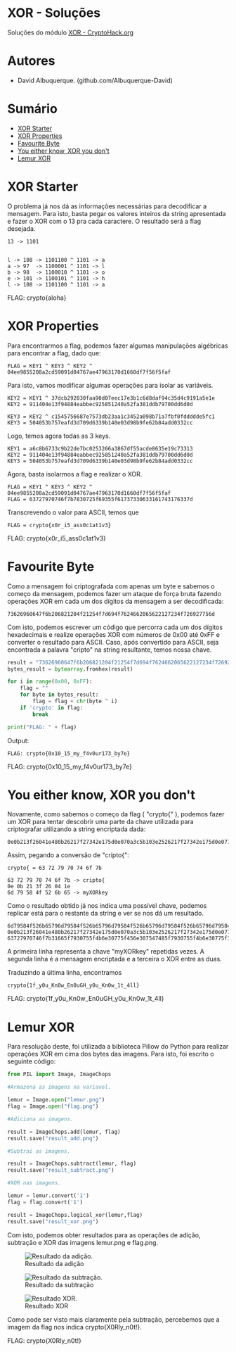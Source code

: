 # XOR - Soluções

Soluções do módulo [XOR - CryptoHack.org](https://cryptohack.org/challenges/general/)

# Autores

- David Albuquerque. (github.com/Albuquerque-David)

# Sumário

- [XOR Starter](#XOR-Starter)
- [XOR Properties](#XOR-Properties)
- [Favourite Byte](#Favourite-Byte)
- [You either know, XOR you don't](#You-either-know,-XOR-you-don't)
- [Lemur XOR](#Lemur-XOR)

# XOR Starter

O problema já nos dá as informações necessárias para decodificar a mensagem. Para isto, basta pegar os valores inteiros da string apresentada e fazer o XOR com o 13 pra cada caractere. O resultado será a flag desejada.

```
13 -> 1101


l -> 108 -> 1101100 ^ 1101 -> a
a -> 97  -> 1100001 ^ 1101 -> l
b -> 98  -> 1100010 ^ 1101 -> o
e -> 101 -> 1100101 ^ 1101 -> h
l -> 108 -> 1101100 ^ 1101 -> a

```

FLAG: crypto{aloha}

# XOR Properties

Para encontrarmos a flag, podemos fazer algumas manipulações algébricas para encontrar a flag, dado que:

```
FLAG = KEY1 ^ KEY3 ^ KEY2 ^ 04ee9855208a2cd59091d04767ae47963170d1660df7f56f5faf
```

Para isto, vamos modificar algumas operações para isolar as variáveis.
```
KEY2 = KEY1 ^ 37dcb292030faa90d07eec17e3b1c6d8daf94c35d4c9191a5e1e
KEY2 = 911404e13f94884eabbec925851240a52fa381ddb79700dd6d0d
```
```
KEY3 = KEY2 ^ c1545756687e7573db23aa1c3452a098b71a7fbf0fddddde5fc1
KEY3 = 504053b757eafd3d709d6339b140e03d98b9fe62b84add0332cc
```

Logo, temos agora todas as 3 keys.

```
KEY1 = a6c8b6733c9b22de7bc0253266a3867df55acde8635e19c73313
KEY2 = 911404e13f94884eabbec925851240a52fa381ddb79700dd6d0d
KEY3 = 504053b757eafd3d709d6339b140e03d98b9fe62b84add0332cc
```

Agora, basta isolarmos a flag e realizar o XOR.

```
FLAG = KEY1 ^ KEY3 ^ KEY2 ^ 04ee9855208a2cd59091d04767ae47963170d1660df7f56f5faf
FLAG = 63727970746f7b7830725f69355f61737330633161743176337d
```

Transcrevendo o valor para ASCII, temos que

```
FLAG = crypto{x0r_i5_ass0c1at1v3}
```

FLAG: crypto{x0r_i5_ass0c1at1v3}


# Favourite Byte

Como a mensagem foi criptografada com apenas um byte e sabemos o começo da mensagem, podemos fazer um ataque de força bruta fazendo operações XOR em cada um dos dígitos da mensagem a ser decodificada:

```
73626960647f6b206821204f21254f7d694f7624662065622127234f726927756d
```

Com isto, podemos escrever um código que percorra cada um dos dígitos hexadecimais e realize operações XOR com números de 0x00 até 0xFF e converter o resultado para ASCII. Caso, após convertido para ASCII, seja encontrada a palavra "cripto" na string resultante, temos nossa chave.

```python
result = "73626960647f6b206821204f21254f7d694f7624662065622127234f726927756d"
bytes_result = bytearray.fromhex(result)

for i in range(0x00, 0xFF):
    flag = ""
    for byte in bytes_result:
        flag = flag + chr(byte ^ i)
    if 'crypto' in flag:
        break

print("FLAG: " + flag)
```

Output:
```
FLAG: crypto{0x10_15_my_f4v0ur173_by7e}
```

FLAG: crypto{0x10_15_my_f4v0ur173_by7e}

# You either know, XOR you don't

Novamente, como sabemos o começo da flag ( "crypto{" ), podemos fazer um XOR para tentar descobrir uma parte da chave utilizada para criptografar utilizando a string encriptada dada:

```
0e0b213f26041e480b26217f27342e175d0e070a3c5b103e2526217f27342e175d0e077e263451150104
```

Assim, pegando a conversão de "cripto{":

```
crypto{ = 63 72 79 70 74 6f 7b

63 72 79 70 74 6f 7b -> cripto{
0e 0b 21 3f 26 04 1e
6d 79 58 4f 52 6b 65 -> myXORkey
```

Como o resultado obtido já nos indica uma possível chave, podemos replicar está para o restante da string e ver se nos dá um resultado.

``` 
6d79584f526b65796d79584f526b65796d79584f526b65796d79584f526b65796d79584f526b65796d79
0e0b213f26041e480b26217f27342e175d0e070a3c5b103e2526217f27342e175d0e077e263451150104
63727970746f7b31665f7930755f4b6e30775f456e307547485f7930755f4b6e30775f31745f346c6c7d
```

A primeira linha representa a chave "myXORkey" repetidas vezes. A segunda linha é a mensagem encriptada e a terceira o XOR entre as duas.

Traduzindo a última linha, encontramos

```
crypto{1f_y0u_Kn0w_En0uGH_y0u_Kn0w_1t_4ll}
```

FLAG: crypto{1f_y0u_Kn0w_En0uGH_y0u_Kn0w_1t_4ll}

# Lemur XOR

Para resolução deste, foi utilizada a biblioteca Pillow do Python para realizar operações XOR em cima dos bytes das imagens. Para isto, foi escrito o seguinte código:

```python
from PIL import Image, ImageChops

#Armazena as imagens na variavel.

lemur = Image.open("lemur.png")
flag = Image.open("flag.png")

#Adiciona as imagens.

result = ImageChops.add(lemur, flag)
result.save("result_add.png")

#Subtrai as imagens.

result = ImageChops.subtract(lemur, flag)
result.save("result_subtract.png")

#XOR nas imagens.

lemur = lemur.convert('1')
flag = flag.convert('1')

result = ImageChops.logical_xor(lemur,flag)
result.save("result_xor.png")
```

Com isto, podemos obter resultados para as operações de adição, subtração e XOR das imagens lemur.png e flag.png.

<figure>
  <img
  src="result_add.png"
  alt="Resultado da adição.">
  <figcaption>Resultado da adição</figcaption>
</figure>

<figure>
  <img
  src="result_subtract.png"
  alt="Resultado da subtração.">
  <figcaption>Resultado da subtração</figcaption>
</figure>

<figure>
  <img
  src="result_xor.png"
  alt="Resultado XOR.">
  <figcaption>Resultado XOR</figcaption>
</figure>

Como pode ser visto mais claramente pela subtração, percebemos que a imagem da flag nos indica crypto{X0Rly_n0t!}.

FLAG: crypto{X0Rly_n0t!}

